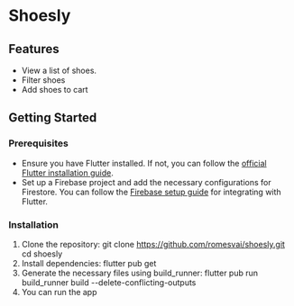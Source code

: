 # Shoesly

## Features

- View a list of shoes.
- Filter shoes
- Add shoes to cart

## Getting Started

### Prerequisites

- Ensure you have Flutter installed. If not, you can follow
  the [official Flutter installation guide](https://flutter.dev/docs/get-started/install).
- Set up a Firebase project and add the necessary configurations for Firestore. You can follow
  the [Firebase setup guide](https://firebase.flutter.dev/docs/overview) for integrating with
  Flutter.

### Installation

1. Clone the repository:
   git clone https://github.com/romesvai/shoesly.git
   cd shoesly
2. Install dependencies:
   flutter pub get
3. Generate the necessary files using build_runner:
   flutter pub run build_runner build --delete-conflicting-outputs
4. You can run the app